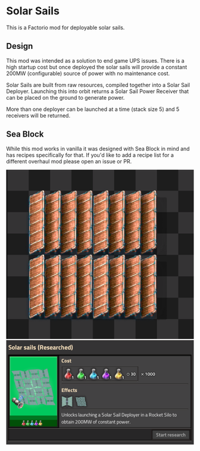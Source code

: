 # Solar Sails

This is a Factorio mod for deployable solar sails.

## Design

This mod was intended as a solution to end game UPS issues. There is a high startup cost but once deployed the solar sails will provide a constant 200MW (configurable) source of power with no maintenance cost.

Solar Sails are built from raw resources, compiled together into a Solar Sail Deployer. Launching this into orbit returns a Solar Sail Power Receiver that can be placed on the ground to generate power.

More than one deployer can be launched at a time (stack size 5) and 5 receivers will be returned.

## Sea Block

While this mod works in vanilla it was designed with Sea Block in mind and has recipes specifically for that. If you'd like to add a recipe list for a different overhaul mod please open an issue or PR.


![Power Receiver](receiver.png)
![Power Receiver](tech.png)
